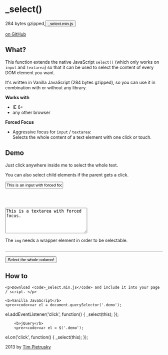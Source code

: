 _select()
=======
284 bytes gzipped<a href="https://raw.github.com/TimPietrusky/_select/master/js/_select.min.js" target="_blank">
<button>_select.min.js</button>
</a>

<a href="http://github.com/TimPietrusky/_select" target="_blank" class="alpha">
on GitHub
</a>

<section>
<h2>What?</h2>
<p>
  This function extends the native JavaScript <code>select()</code> (which only works on <code>input</code> and <code>textarea</code>) so that it can be used to select the content of every DOM element you want. 
</p>
<p>
  It's written in Vanilla JavaScript (284 bytes gzipped), so you can use it in combination with or without any library. 
</p>

<b>Works with</b>

<ul>
  <li>IE 6+</li>
  <li>any other browser</li>
</ul>

<b>Forced Focus</b>

<p>
  <ul>
    <li>Aggressive focus for <code>input</code> / <code>textarea</code>:<br>
      Selects the whole content of a text element with one click or touch.</li>
  </ul>
</p>
</section>

  
  
<section>
<h2>Demo</h2>

<div class="demo1">Just click anywhere inside me to select the whole text.</div>
 
<p class="demo2">You can also select <span>child elements</span> if the parent gets a click. </p>
 
<input class="demo3" type="text" value="This is an input with forced focus." spellcheck="false" />

<br><br>

<textarea class="demo4" cols="30" rows="5" spellcheck="false">This is a textarea with forced focus.</textarea>
  
<p>
  The <code>img</code> needs a wrapper element in order to be selectable. 
</p>
  
<p class="demo5 center">
  <img src="http://placekitten.com/g/400/200" alt="" />
</p>
  
<hr />
  
<p class="center">
  <button class="demo6--button button--alpha">Select the whole column!</button>
</p>
</section>

     
     
<section>
    <h2>How to</h2>
    
    <p>Download <code>_select.min.js</code> and include it into your page / script. </p>
    
    <b>Vanilla JavaScript</b>
    <pre><code>var el = document.querySelector('.demo');

el.addEventListener('click', function() {
  _select(this);
});</code></pre>
        
        <b>jQuery</b>
        <pre><code>var el = $('.demo');    

el.on('click', function() {
  _select(this);
});</code></pre>
      </section>
      
<div class="pure-g">
  <div class="pure-u-1">
    <section class="alpha center">
      <p>2013 by <a href="http://timpietrusky.com" target="_blank" class="alpha">Tim Pietrusky</a></p>
    </section>
  </div>
</div>